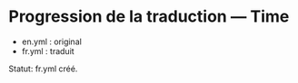 # Progression de la traduction — Time

- en.yml : original
- fr.yml : traduit

Statut: fr.yml créé.
